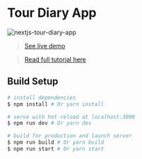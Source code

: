 # Tour Diary App

![nextjs-tour-diary-app](https://cosmic-s3.imgix.net/16c03db0-0d12-11e8-9463-8d9ca34919d0-main.png)

> [See live demo](http://tour-diary.cosmicapp.co/)

> [Read full tutorial here](https://cosmicjs.com/articles/how-to-build-a-tour-diary-app-using-next-js-and-cosmic-js-jci5wyod)

## Build Setup

```bash
# install dependencies
$ npm install # Or yarn install

# serve with hot reload at localhost:3000
$ npm run dev # Or yarn dev

# build for production and launch server
$ npm run build # Or yarn build
$ npm run start # Or yarn start
```
